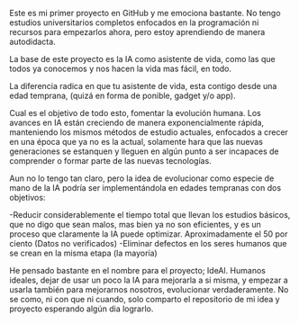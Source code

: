 Este es mi primer proyecto en GitHub y me emociona bastante. 
No tengo estudios universitarios completos enfocados en la programación ni recursos para empezarlos ahora, pero estoy aprendiendo de manera autodidacta.


La base de este proyecto es la IA como asistente de vida, como las que todos ya conocemos y nos  hacen la vida mas fácil,  en todo. 

La diferencia radica en que tu asistente de vida, esta contigo desde una edad temprana, (quizá en forma de ponible, gadget y/o app).



Cual es el objetivo de todo esto, fomentar la evolución humana. Los avances en IA están creciendo de manera exponencialmente rápida, manteniendo  los mismos métodos de estudio actuales, enfocados a  crecer en una época que ya no es la actual, solamente hara que las nuevas generaciones se estanquen y lleguen en algún punto a ser incapaces de comprender o formar parte de las nuevas tecnologías. 

Aun no lo tengo tan claro, pero la idea de evolucionar como especie de mano de la IA podría ser implementándola en edades tempranas con dos objetivos: 


-Reducir considerablemente el tiempo total que llevan los estudios básicos,  que no digo que sean malos, mas bien ya no son eficientes, y es un proceso  que claramente la IA puede optimizar. Aproximadamente el 50 por ciento (Datos no verificados)
-Eliminar defectos en los seres humanos  que se crean en la misma etapa (la mayoría)



He pensado bastante en el nombre para el proyecto; IdeAl. Humanos ideales, dejar de usar un poco la IA para mejorarla a si misma, y empezar a usarla también para mejorarnos nosotros, evolucionar verdaderamente.
No se como, ni con que ni cuando, solo comparto el repositorio de mi idea y proyecto esperando algún dia lograrlo.


